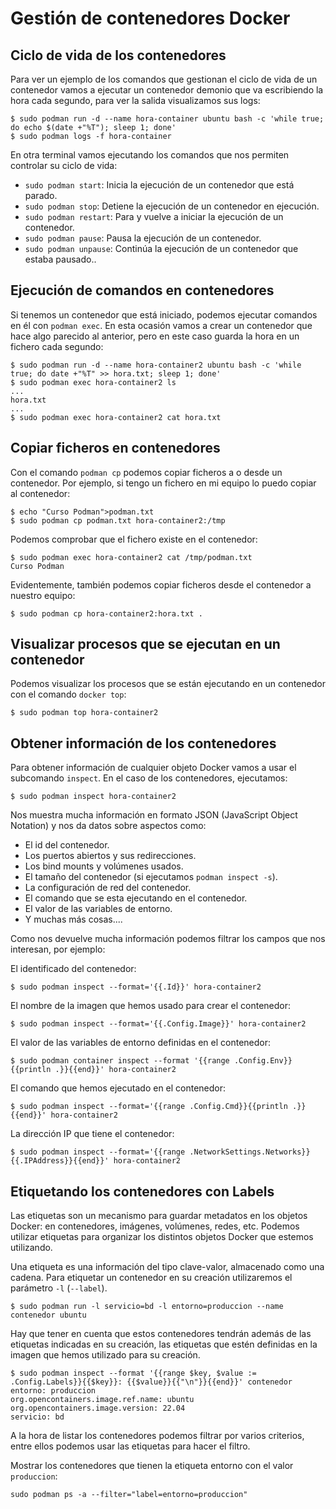 # Gestión de contenedores Docker

## Ciclo de vida de los contenedores

Para ver un ejemplo de los comandos que gestionan el ciclo de vida de un contenedor vamos a ejecutar un contenedor demonio que va escribiendo la hora cada segundo, para ver la salida visualizamos sus logs:

```
$ sudo podman run -d --name hora-container ubuntu bash -c 'while true; do echo $(date +"%T"); sleep 1; done'
$ sudo podman logs -f hora-container
```
En otra terminal vamos ejecutando los comandos que nos permiten controlar su ciclo de vida:

* `sudo podman start`: Inicia la ejecución de un contenedor que está parado.
* `sudo podman stop`: Detiene la ejecución de un contenedor en ejecución.
* `sudo podman restart`: Para y vuelve a iniciar la ejecución de un contenedor.
* `sudo podman pause`: Pausa la ejecución de un contenedor.
* `sudo podman unpause`: Continúa la ejecución de un contenedor que estaba pausado..


## Ejecución de comandos en contenedores

Si tenemos un contenedor que está iniciado, podemos ejecutar comandos en él con `podman exec`. En esta ocasión vamos a crear un contenedor que hace algo parecido al anterior, pero en este caso guarda la hora en un fichero cada segundo:

```
$ sudo podman run -d --name hora-container2 ubuntu bash -c 'while true; do date +"%T" >> hora.txt; sleep 1; done'
$ sudo podman exec hora-container2 ls
...
hora.txt
...
$ sudo podman exec hora-container2 cat hora.txt
```

## Copiar ficheros en contenedores

Con el comando `podman cp` podemos copiar ficheros a o desde un contenedor. Por ejemplo, si tengo un fichero en mi equipo lo puedo copiar al contenedor:

```
$ echo "Curso Podman">podman.txt
$ sudo podman cp podman.txt hora-container2:/tmp
```

Podemos comprobar que el fichero existe en el contenedor:

```
$ sudo podman exec hora-container2 cat /tmp/podman.txt
Curso Podman
```

Evidentemente, también podemos copiar ficheros desde el contenedor a nuestro equipo:

```
$ sudo podman cp hora-container2:hora.txt .
```

## Visualizar procesos que se ejecutan en un contenedor

Podemos visualizar los procesos que se están ejecutando en un contenedor con el comando `docker top`:

```
$ sudo podman top hora-container2
```

## Obtener información de los contenedores

Para obtener información de cualquier objeto Docker vamos a usar el subcomando `inspect`. En el caso de los contenedores, ejecutamos:

```
$ sudo podman inspect hora-container2
```
Nos muestra mucha información en formato JSON (JavaScript Object Notation) y nos da datos sobre aspectos como:

* El id del contenedor.
* Los puertos abiertos y sus redirecciones.
* Los bind mounts y volúmenes usados.
* El tamaño del contenedor (si ejecutamos `podman inspect -s`).
* La configuración de red del contenedor.
* El comando que se esta ejecutando en el contenedor.
* El valor de las variables de entorno.
* Y muchas más cosas....

Como nos devuelve mucha información podemos filtrar los campos que nos interesan, por ejemplo:

El identificado del contenedor:

```
$ sudo podman inspect --format='{{.Id}}' hora-container2
```

El nombre de la imagen que hemos usado para crear el contenedor:

```
$ sudo podman inspect --format='{{.Config.Image}}' hora-container2
```

El valor de las variables de entorno definidas en el contenedor:

```
$ sudo podman container inspect --format '{{range .Config.Env}}{{println .}}{{end}}' hora-container2
```

El comando que hemos ejecutado en el contenedor:

```
$ sudo podman inspect --format='{{range .Config.Cmd}}{{println .}}{{end}}' hora-container2
```

La dirección IP que tiene el contenedor:

```
$ sudo podman inspect --format='{{range .NetworkSettings.Networks}}{{.IPAddress}}{{end}}' hora-container2
```

## Etiquetando los contenedores con Labels

Las etiquetas son un mecanismo para guardar metadatos en los objetos Docker: en contenedores, imágenes, volúmenes, redes, etc. Podemos utilizar etiquetas para organizar los distintos objetos Docker que estemos utilizando.

Una etiqueta es una información del tipo clave-valor, almacenado como una cadena. Para etiquetar un contenedor en su creación utilizaremos el parámetro `-l` (`--label`).

```
$ sudo podman run -l servicio=bd -l entorno=produccion --name contenedor ubuntu
```

Hay que tener en cuenta que estos contenedores tendrán además de las etiquetas indicadas en su creación, las etiquetas que estén definidas en la imagen que hemos utilizado para su creación.

```
$ sudo podman inspect --format '{{range $key, $value := .Config.Labels}}{{$key}}: {{$value}}{{"\n"}}{{end}}' contenedor
entorno: produccion
org.opencontainers.image.ref.name: ubuntu
org.opencontainers.image.version: 22.04
servicio: bd
```

A la hora de listar los contenedores podemos filtrar por varios criterios, entre ellos podemos usar las etiquetas para hacer el filtro.

Mostrar los contenedores que tienen la etiqueta entorno con el valor `produccion`:

```
sudo podman ps -a --filter="label=entorno=produccion"
```


